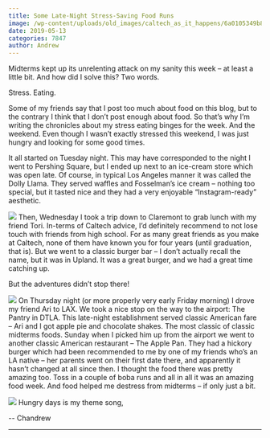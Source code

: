 ```yaml
---
title: Some Late-Night Stress-Saving Food Runs
image: /wp-content/uploads/old_images/caltech_as_it_happens/6a0105349b8251970b0240a486b7c2200d.jpg
date: 2019-05-13
categories: 7847
author: Andrew
---
```



Midterms kept up its unrelenting attack on my sanity this week – at least a little bit. And how did I solve this? Two words.

Stress. Eating.

Some of my friends say that I post too much about food on this blog, but to the contrary I think that I don’t post enough about food. So that’s why I’m writing the chronicles about my stress eating binges for the week. And the weekend. Even though I wasn’t exactly stressed this weekend, I was just hungry and looking for some good times.

It all started on Tuesday night. This may have corresponded to the night I went to Pershing Square, but I ended up next to an ice-cream store which was open late. Of course, in typical Los Angeles manner it was called the Dolly Llama. They served waffles and Fosselman’s ice cream – nothing too special, but it tasted nice and they had a very enjoyable “Instagram-ready” aesthetic.


![](/old_images/caltech_as_it_happens/6a0105349b8251970b0240a45d8a6d200c.jpg)
Then, Wednesday I took a trip down to Claremont to grab lunch with my friend Tori. In-terms of Caltech advice, I’d definitely recommend to not lose touch with friends from high school. For as many great friends as you make at Caltech, none of them have known you for four years (until graduation, that is). But we went to a classic burger bar – I don’t actually recall the name, but it was in Upland. It was a great burger, and we had a great time catching up.

But the adventures didn’t stop there!

![](/old_images/caltech_as_it_happens/6a0105349b8251970b0240a486b7d4200d.jpg)
On Thursday night (or more properly very early Friday morning) I drove my friend Ari to LAX. We took a nice stop on the way to the airport: The Pantry in DTLA. This late-night establishment served classic American fare – Ari and I got apple pie and chocolate shakes. The most classic of classic midterms foods. Sunday when I picked him up from the airport we went to another classic American restaurant – The Apple Pan. They had a hickory burger which had been recommended to me by one of my friends who’s an LA native – her parents went on their first date there, and apparently it hasn’t changed at all since then. I thought the food there was pretty amazing too. Toss in a couple of boba runs and all in all it was an amazing food week. And food helped me destress from midterms – if only just a bit.


![](/old_images/caltech_as_it_happens/6a0105349b8251970b0240a45d8a7a200c.jpg)
Hungry days is my theme song,

-- Chandrew

****

